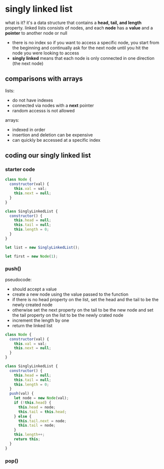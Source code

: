 # singly linked list

what is it?
it's a data structure that contains a **head, tail, and length** property. linked lists consists of nodes, and each **node** has a **value** and a **pointer** to another node or null
- there is no index so if you want to access a specific node, you start from the beginning and continually ask for the next node until you hit the node you were looking to access
- **singly linked** means that each node is only connected in one direction (the next node)

## comparisons with arrays

lists:
- do not have indexes
- connected via nodes with a **next** pointer
- random accesss is not allowed

arrays:
- indexed in order
- insertion and deletion can be expensive
- can quickly be accessed at a specific index

## coding our singly linked list

### starter code
```js
class Node {
  constructor(val) {
    this.val = val;
    this.next = null;
  }
}

class SinglyLinkedList {
  constructor() {
    this.head = null;
    this.tail = null;
    this.length = 0;
  }
}

let list = new SinglyLinkedList();

let first = new Node(1);
```

### push()
pseudocode:
- should accept a value
- create a new node using the value passed to the function
- if there is no head property on the list, set the head and the tail to be the newly created node
- otherwise set the next property on the tail to be the new node and set the tail property on the list to be the newly crated node
- increment the length by one
- return the linked list
```js
class Node {
  constructor(val) {
    this.val = val;
    this.next = null;
  }
}

class SinglyLinkedList {
  constructor() {
    this.head = null;
    this.tail = null;
    this.length = 0;
  }
  push(val) {
    let node = new Node(val);
    if (!this.head) {
      this.head = node;
      this.tail = this.head;
    } else {
      this.tail.next = node;
      this.tail = node;
    }
    this.length++;
    return this;
  }
}
```

### pop()


















